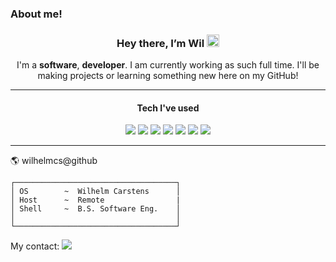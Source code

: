 ### About me!



<h3 align="center">
  Hey there, I’m Wil
  <img
    width="20px"
    alt="Waving Emoji"
    src="https://media.giphy.com/media/hvRJCLFzcasrR4ia7z/giphy.gif"
  />
</h3>

<div align="center">
  I'm a <strong>software</strong>, <strong>developer</strong>. I am currently working as such full time. I'll be making projects or learning something new here on my GitHub!
</div>

<hr>


<div align="center">
  <h4> Tech I've used </h4> <!-- https://github.com/badges/shields -->
  <img src="https://img.shields.io/badge/-Python-brown?style=for-the-badge&logo=python&logoColor=white&labelColor=black">
  <img src="https://img.shields.io/badge/-Java-red?style=for-the-badge&logo=oracle&logoColor=white&labelColor=black">
  <img src="https://img.shields.io/badge/-HTML-orange?style=for-the-badge&logo=html5&logoColor=white&labelColor=black">
  <img src="https://img.shields.io/badge/-CSS-yellow?style=for-the-badge&logo=css3&logoColor=white&labelColor=black">
  <img src="https://img.shields.io/badge/-JS-green?style=for-the-badge&logo=javascript&logoColor=white&labelColor=black">
  <img src="https://img.shields.io/badge/-Golang-25c492?style=for-the-badge&logo=go&logoColor=white&labelColor=black">
  <img src="https://img.shields.io/badge/-Bash-indigo?style=for-the-badge&logo=gnubash&logoColor=white&labelColor=black">
</div>

<hr>


🌎 wilhelmcs@github
```
┌────────────────────────────────────┐
│ OS        ~  Wilhelm Carstens      │
│ Host      ~  Remote                |
│ Shell     ~  B.S. Software Eng.    │
│                                    │
└────────────────────────────────────┘
```

My contact: [<img src="https://img.shields.io/badge/linkedin-%230077B5.svg?&style=for-the-badge&logo=linkedin&logoColor=white" />](https://www.linkedin.com/in/wilhelmcs/) 
